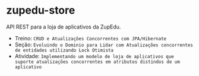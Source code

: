 # zupedu-store
API REST para a loja de aplicativos da ZupEdu.

* Treino: `CRUD e Atualizações Concorrentes com JPA/Hibernate`
* Seção: `Evoluindo o Dominio para Lidar com Atualizações concorrentes de entidades utilizando Lock Otimista`
* Atividade: `Implementando um modelo de loja de aplicativos que suporte atualizações concorrentes em atributos distindos de um aplicativo`
